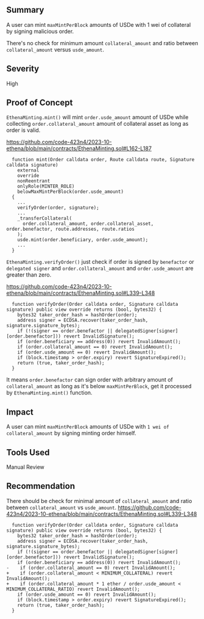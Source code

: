 ## Summary

A user can mint `maxMintPerBlock` amounts of USDe with 1 wei of collateral by signing malicious order.

There's no check for minimum amount `collateral_amount` and ratio between `collateral_amount` versus `usde_amount`.

## Severity

High

## Proof of Concept

`EthenaMinting.mint()` will mint `order.usde_amount` amount of USDe while collecting `order.collateral_amount` amount of collateral asset as long as order is valid.

https://github.com/code-423n4/2023-10-ethena/blob/main/contracts/EthenaMinting.sol#L162-L187
```
  function mint(Order calldata order, Route calldata route, Signature calldata signature)
    external
    override
    nonReentrant
    onlyRole(MINTER_ROLE)
    belowMaxMintPerBlock(order.usde_amount)
  {
    ...
    verifyOrder(order, signature);
    ...
    _transferCollateral(
      order.collateral_amount, order.collateral_asset, order.benefactor, route.addresses, route.ratios
    );
    usde.mint(order.beneficiary, order.usde_amount);
    ...
  }
```

`EthenaMinting.verifyOrder()` just check if order is signed by `benefactor` or `delegated signer` and `order.collateral_amount` and `order.usde_amount` are greater than zero.

https://github.com/code-423n4/2023-10-ethena/blob/main/contracts/EthenaMinting.sol#L339-L348
```solidity
  function verifyOrder(Order calldata order, Signature calldata signature) public view override returns (bool, bytes32) {
    bytes32 taker_order_hash = hashOrder(order);
    address signer = ECDSA.recover(taker_order_hash, signature.signature_bytes);
    if (!(signer == order.benefactor || delegatedSigner[signer][order.benefactor])) revert InvalidSignature();
    if (order.beneficiary == address(0)) revert InvalidAmount();
    if (order.collateral_amount == 0) revert InvalidAmount();
    if (order.usde_amount == 0) revert InvalidAmount();
    if (block.timestamp > order.expiry) revert SignatureExpired();
    return (true, taker_order_hash);
  }
```

It means `order.benefactor` can sign order with arbitrary amount of `collateral_amount` as long as it's below `maxMintPerBlock`, get it processed by `EthenaMinting.mint()` function.

## Impact
A user can mint `maxMintPerBlock` amounts of USDe with `1 wei of collateral_amount`  by signing minting order himself.

## Tools Used
Manual Review

## Recommendation
There should be check for minimal amount of `collateral_amount` and ratio between `collateral_amount` vs `usde_amount`.
https://github.com/code-423n4/2023-10-ethena/blob/main/contracts/EthenaMinting.sol#L339-L348
```solidity
  function verifyOrder(Order calldata order, Signature calldata signature) public view override returns (bool, bytes32) {
    bytes32 taker_order_hash = hashOrder(order);
    address signer = ECDSA.recover(taker_order_hash, signature.signature_bytes);
    if (!(signer == order.benefactor || delegatedSigner[signer][order.benefactor])) revert InvalidSignature();
    if (order.beneficiary == address(0)) revert InvalidAmount();
-    if (order.collateral_amount == 0) revert InvalidAmount();
+    if (order.collateral_amount < MINIMUM_COLLATERAL) revert InvalidAmount();
+    if (order.collateral_amount * 1 ether / order.usde_amount < MINIMUM_COLLATERAL_RATIO) revert InvalidAmount();
    if (order.usde_amount == 0) revert InvalidAmount();
    if (block.timestamp > order.expiry) revert SignatureExpired();
    return (true, taker_order_hash);
  }
```